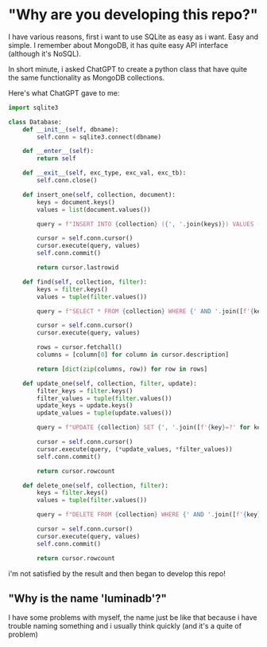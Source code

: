 # "Why are you developing this repo?"

I have various reasons, first i want to use SQLite as easy as i want. Easy and simple. I remember about MongoDB, it has quite easy API interface (although it's NoSQL).

In short minute, i asked ChatGPT to create a python class that have quite the same functionality as MongoDB collections.

Here's what ChatGPT gave to me:

```python
import sqlite3

class Database:
    def __init__(self, dbname):
        self.conn = sqlite3.connect(dbname)

    def __enter__(self):
        return self

    def __exit__(self, exc_type, exc_val, exc_tb):
        self.conn.close()

    def insert_one(self, collection, document):
        keys = document.keys()
        values = list(document.values())

        query = f"INSERT INTO {collection} ({', '.join(keys)}) VALUES ({', '.join(['?' for _ in range(len(values))])})"

        cursor = self.conn.cursor()
        cursor.execute(query, values)
        self.conn.commit()

        return cursor.lastrowid

    def find(self, collection, filter):
        keys = filter.keys()
        values = tuple(filter.values())

        query = f"SELECT * FROM {collection} WHERE {' AND '.join([f'{key}=?' for key in keys])}"

        cursor = self.conn.cursor()
        cursor.execute(query, values)

        rows = cursor.fetchall()
        columns = [column[0] for column in cursor.description]

        return [dict(zip(columns, row)) for row in rows]

    def update_one(self, collection, filter, update):
        filter_keys = filter.keys()
        filter_values = tuple(filter.values())
        update_keys = update.keys()
        update_values = tuple(update.values())

        query = f"UPDATE {collection} SET {', '.join([f'{key}=?' for key in update_keys])} WHERE {' AND '.join([f'{key}=?' for key in filter_keys])}"

        cursor = self.conn.cursor()
        cursor.execute(query, (*update_values, *filter_values))
        self.conn.commit()

        return cursor.rowcount

    def delete_one(self, collection, filter):
        keys = filter.keys()
        values = tuple(filter.values())

        query = f"DELETE FROM {collection} WHERE {' AND '.join([f'{key}=?' for key in keys])}"

        cursor = self.conn.cursor()
        cursor.execute(query, values)
        self.conn.commit()

        return cursor.rowcount
```

i'm not satisfied by the result and then began to develop this repo!

## "Why is the name 'luminadb'?"

I have some problems with myself, the name just be like that because i have trouble naming something and i usually think quickly (and it's a quite of problem)
